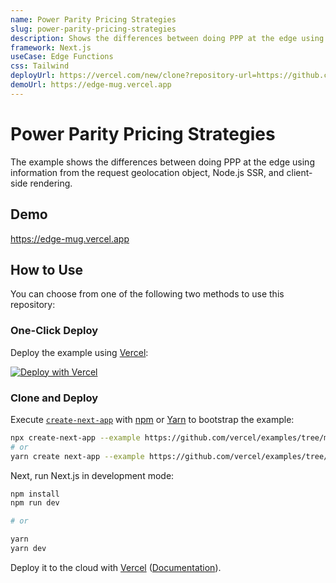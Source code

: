 ```yaml
---
name: Power Parity Pricing Strategies
slug: power-parity-pricing-strategies
description: Shows the differences between doing PPP at the edge using information from the geolocation object, Node.js SSR, and client-side rendering.
framework: Next.js
useCase: Edge Functions
css: Tailwind
deployUrl: https://vercel.com/new/clone?repository-url=https://github.com/vercel/examples/tree/main/edge-functions/power-parity-pricing-strategies&project-name=power-parity-pricing-strategies&repository-name=power-parity-pricing-strategies
demoUrl: https://edge-mug.vercel.app
---
```


# Power Parity Pricing Strategies

The example shows the differences between doing PPP at the edge using information from the request geolocation object, Node.js SSR, and client-side rendering.

## Demo

https://edge-mug.vercel.app

## How to Use

You can choose from one of the following two methods to use this repository:

### One-Click Deploy

Deploy the example using [Vercel](https://vercel.com?utm_source=github&utm_medium=readme&utm_campaign=vercel-examples):

[![Deploy with Vercel](https://vercel.com/button)](https://vercel.com/new/clone?repository-url=https://github.com/vercel/examples/tree/main/edge-functions/power-parity-pricing-strategies&project-name=power-parity-pricing-strategies&repository-name=power-parity-pricing-strategies)

### Clone and Deploy

Execute [`create-next-app`](https://github.com/vercel/next.js/tree/canary/packages/create-next-app) with [npm](https://docs.npmjs.com/cli/init) or [Yarn](https://yarnpkg.com/lang/en/docs/cli/create/) to bootstrap the example:

```bash
npx create-next-app --example https://github.com/vercel/examples/tree/main/edge-functions/power-parity-pricing-strategies power-parity-pricing-strategies
# or
yarn create next-app --example https://github.com/vercel/examples/tree/main/edge-functions/power-parity-pricing-strategies power-parity-pricing-strategies
```

Next, run Next.js in development mode:

```bash
npm install
npm run dev

# or

yarn
yarn dev
```

Deploy it to the cloud with [Vercel](https://vercel.com/new?utm_source=github&utm_medium=readme&utm_campaign=edge-middleware-eap) ([Documentation](https://nextjs.org/docs/deployment)).
